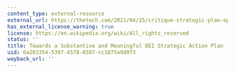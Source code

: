 ```yaml
---
content_type: external-resource
external_url: https://thetech.com/2021/04/15/critique-strategic-plan-op-ed
has_external_license_warning: true
license: https://en.wikipedia.org/wiki/All_rights_reserved
status: ''
title: Towards a Substantive and Meaningful DEI Strategic Action Plan
uid: 6a283354-5397-4578-8587-cc1875a9d973
wayback_url: ''
---
```

